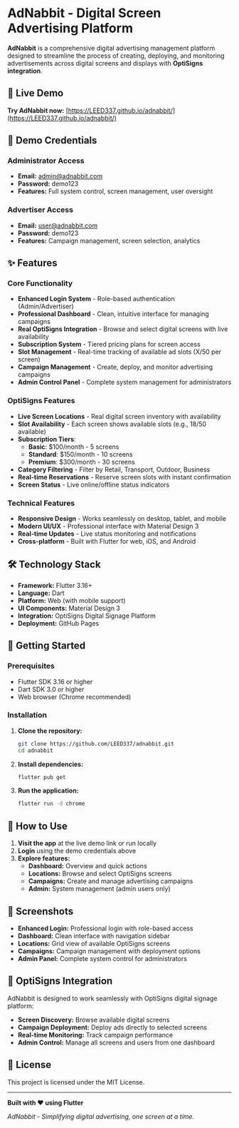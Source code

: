 # AdNabbit - Digital Screen Advertising Platform

**AdNabbit** is a comprehensive digital advertising management platform designed to streamline the process of creating, deploying, and monitoring advertisements across digital screens and displays with **OptiSigns integration**.

## 🚀 Live Demo

**Try AdNabbit now:** [https://LEED337.github.io/adnabbit/](https://LEED337.github.io/adnabbit/)

## 🎯 Demo Credentials

### Administrator Access
- **Email:** admin@adnabbit.com
- **Password:** demo123
- **Features:** Full system control, screen management, user oversight

### Advertiser Access  
- **Email:** user@adnabbit.com
- **Password:** demo123
- **Features:** Campaign management, screen selection, analytics

## ✨ Features

### Core Functionality
- **Enhanced Login System** - Role-based authentication (Admin/Advertiser)
- **Professional Dashboard** - Clean, intuitive interface for managing campaigns
- **Real OptiSigns Integration** - Browse and select digital screens with live availability
- **Subscription System** - Tiered pricing plans for screen access
- **Slot Management** - Real-time tracking of available ad slots (X/50 per screen)
- **Campaign Management** - Create, deploy, and monitor advertising campaigns
- **Admin Control Panel** - Complete system management for administrators

### OptiSigns Features
- **Live Screen Locations** - Real digital screen inventory with availability
- **Slot Availability** - Each screen shows available slots (e.g., 18/50 available)
- **Subscription Tiers**:
  - **Basic**: $100/month - 5 screens
  - **Standard**: $150/month - 10 screens  
  - **Premium**: $300/month - 30 screens
- **Category Filtering** - Filter by Retail, Transport, Outdoor, Business
- **Real-time Reservations** - Reserve screen slots with instant confirmation
- **Screen Status** - Live online/offline status indicators

### Technical Features
- **Responsive Design** - Works seamlessly on desktop, tablet, and mobile
- **Modern UI/UX** - Professional interface with Material Design 3
- **Real-time Updates** - Live status monitoring and notifications
- **Cross-platform** - Built with Flutter for web, iOS, and Android

## 🛠️ Technology Stack

- **Framework:** Flutter 3.16+
- **Language:** Dart
- **Platform:** Web (with mobile support)
- **UI Components:** Material Design 3
- **Integration:** OptiSigns Digital Signage Platform
- **Deployment:** GitHub Pages

## 🚀 Getting Started

### Prerequisites
- Flutter SDK 3.16 or higher
- Dart SDK 3.0 or higher
- Web browser (Chrome recommended)

### Installation

1. **Clone the repository:**
   ```bash
   git clone https://github.com/LEED337/adnabbit.git
   cd adnabbit
   ```

2. **Install dependencies:**
   ```bash
   flutter pub get
   ```

3. **Run the application:**
   ```bash
   flutter run -d chrome
   ```

## 📱 How to Use

1. **Visit the app** at the live demo link or run locally
2. **Login** using the demo credentials above
3. **Explore features:**
   - **Dashboard:** Overview and quick actions
   - **Locations:** Browse and select OptiSigns screens
   - **Campaigns:** Create and manage advertising campaigns
   - **Admin:** System management (admin users only)

## 🎨 Screenshots

- **Enhanced Login:** Professional login with role-based access
- **Dashboard:** Clean interface with navigation sidebar
- **Locations:** Grid view of available OptiSigns screens
- **Campaigns:** Campaign management with deployment options
- **Admin Panel:** Complete system control for administrators

## 🔧 OptiSigns Integration

AdNabbit is designed to work seamlessly with OptiSigns digital signage platform:

- **Screen Discovery:** Browse available digital screens
- **Campaign Deployment:** Deploy ads directly to selected screens
- **Real-time Monitoring:** Track campaign performance
- **Admin Control:** Manage all screens and users from one dashboard

## 📄 License

This project is licensed under the MIT License.

---

**Built with ❤️ using Flutter**

*AdNabbit - Simplifying digital advertising, one screen at a time.*